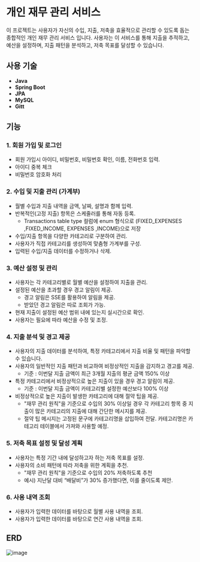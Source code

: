 # 개인 재무 관리 서비스

이 프로젝트는 사용자가 자신의 수입, 지출, 저축을 효율적으로 관리할 수 있도록 돕는 종합적인 개인 재무 관리 서비스 입니다. 사용자는 이 서비스를 통해 지출을 추적하고, 예산을 설정하며, 지출 패턴을 분석하고, 저축 목표를 달성할 수 있습니다.

## 사용 기술
- **Java**
- **Spring Boot**
- **JPA**
- **MySQL**
- **Gitt**


## 기능

### 1. 회원 가입 및 로그인
  - 회원 가입시 아이디, 비밀번호, 비밀번호 확인, 이름, 전화번호 입력.
  - 아이디 중복 체크
  - 비밀번호 암호화 처리

### 2. 수입 및 지출 관리 (가계부) 
  - 월별 수입과 지출 내역을 금액, 날짜, 설명과 함께 입력. 
  - 반복적인(고정 지출) 항목은 스케줄러를 통해 자동 등록.
    - Transactions table type 컬럼에 enum 형식으로 (FIXED_EXPENSES ,FIXED_INCOME, EXPENSES ,INCOME)으로 저장
  - 수입/지출 항목을 다양한 카테고리로 구분하여 관리. 
  - 사용자가 직접 카테고리를 생성하여 맞춤형 가계부를 구성.
  - 입력된 수입/지출 데이터를 수정하거나 삭제.

### 3. 예산 설정 및 관리
  - 사용자는 각 카테고리별로 월별 예산을 설정하여 지출을 관리.
  - 설정된 예산을 초과할 경우 경고 알림이 제공.
    - 경고 알림은 SSE를 활용하여 알림을 제공.
    - 받았던 경고 알림은 따로 조회가 가능.
  - 현재 지출이 설정된 예산 범위 내에 있는지 실시간으로 확인. 
  - 사용자는 필요에 따라 예산을 수정 및 조정.

### 4. 지출 분석 및 경고 제공
  - 사용자의 지출 데이터를 분석하여, 특정 카테고리에서 지출 비율 및 패턴을 파악할 수 있습니다.
  - 사용자의 일반적인 지출 패턴과 비교하여 비정상적인 지출을 감지하고 경고를 제공.
    - 기준 : 이번달 지출 금액이 최근 3개월 지출의 평균 금액 150% 이상
  - 특정 카테고리에서 비정상적으로 높은 지출이 있을 경우 경고 알림이 제공.
    - 기준 : 이번달 지출 금액이 카테고리별 설정한 예산보다 100% 이상
  - 비정상적으로 높은 지출이 발생한 카테고리에 대해 절약 팁을 제공.  
    - "재무 관리 원칙"을 기준으로 수입의 30% 이상일 경우 각 카테고리 항목 중 지출이 많은 카테고리의 지출에 대해 간단한 메시지를 제공.
    - 절약 팁 메시지는 고정된 문구에 카테고리명을 삽입하여 전달. 카테고리명은 카테고리 테이블에서 가져와 사용할 예정.

### 5. 저축 목표 설정 및 달성 계획
  - 사용자는 특정 기간 내에 달성하고자 하는 저축 목표를 설정.
  - 사용자의 소비 패턴에 따라 저축을 위한 계획을 추천.
    - "재무 관리 원칙"을 기준으로 수입의 20% 저축하도록 추천
    - 예시) 지난달 대비 “배달비”가 30% 증가했다면, 이를 줄이도록 제안.

### 6. 사용 내역 조회
  - 사용자가 입력한 데이터를 바탕으로 월별 사용 내역을 조회.
  - 사용자가 입력한 데이터를 바탕으로 연간 사용 내역을 조회.

## ERD
![image](https://github.com/user-attachments/assets/46e47f09-fab7-4821-908c-7d1350ec2ac2)






